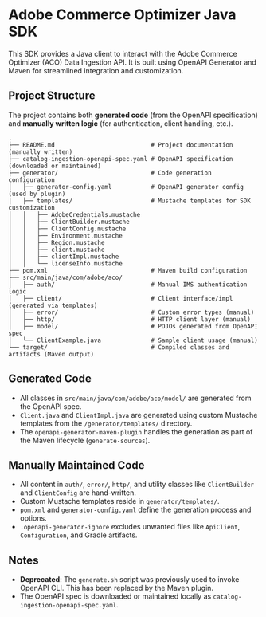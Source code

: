 # Adobe Commerce Optimizer Java SDK

This SDK provides a Java client to interact with the Adobe Commerce Optimizer (ACO) Data Ingestion API. It is built using OpenAPI Generator and Maven for streamlined integration and customization.

## Project Structure

The project contains both **generated code** (from the OpenAPI specification) and **manually written logic** (for authentication, client handling, etc.).

```
.
├── README.md                           # Project documentation (manually written)
├── catalog-ingestion-openapi-spec.yaml # OpenAPI specification (downloaded or maintained)
├── generator/                          # Code generation configuration
│   ├── generator-config.yaml           # OpenAPI generator config (used by plugin)
│   ├── templates/                      # Mustache templates for SDK customization
│   │   ├── AdobeCredentials.mustache
│   │   ├── ClientBuilder.mustache
│   │   ├── ClientConfig.mustache
│   │   ├── Environment.mustache
│   │   ├── Region.mustache
│   │   ├── client.mustache
│   │   ├── clientImpl.mustache
│   │   └── licenseInfo.mustache
├── pom.xml                             # Maven build configuration
├── src/main/java/com/adobe/aco/
│   ├── auth/                           # Manual IMS authentication logic
│   ├── client/                         # Client interface/impl (generated via templates)
│   ├── error/                          # Custom error types (manual)
│   ├── http/                           # HTTP client layer (manual)
│   ├── model/                          # POJOs generated from OpenAPI spec
│   └── ClientExample.java              # Sample client usage (manual)
└── target/                             # Compiled classes and artifacts (Maven output)
```

## Generated Code

- All classes in `src/main/java/com/adobe/aco/model/` are generated from the OpenAPI spec.
- `Client.java` and `ClientImpl.java` are generated using custom Mustache templates from the `/generator/templates/` directory.
- The `openapi-generator-maven-plugin` handles the generation as part of the Maven lifecycle (`generate-sources`).

## Manually Maintained Code

- All content in `auth/`, `error/`, `http/`, and utility classes like `ClientBuilder` and `ClientConfig` are hand-written.
- Custom Mustache templates reside in `generator/templates/`.
- `pom.xml` and `generator-config.yaml` define the generation process and options.
- `.openapi-generator-ignore` excludes unwanted files like `ApiClient`, `Configuration`, and Gradle artifacts.

## Notes

- **Deprecated**: The `generate.sh` script was previously used to invoke OpenAPI CLI. This has been replaced by the Maven plugin.
- The OpenAPI spec is downloaded or maintained locally as `catalog-ingestion-openapi-spec.yaml`.